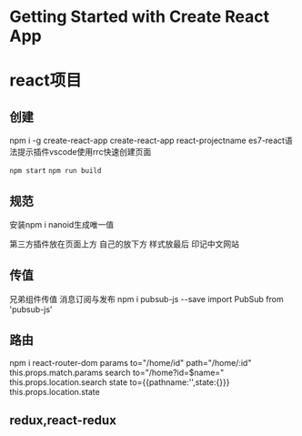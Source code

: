 # Getting Started with Create React App

# react项目
## 创建
npm i -g create-react-app
create-react-app react-projectname
es7-react语法提示插件vscode使用rrc快速创建页面

`npm start`
`npm run build`

## 规范
安装npm i nanoid生成唯一值

第三方插件放在页面上方
自己的放下方
样式放最后
印记中文网站

## 传值
兄弟组件传值
消息订阅与发布
npm i pubsub-js --save
import PubSub from 'pubsub-js'

## 路由
npm i react-router-dom
params to="/home/id" path="/home/:id" this.props.match.params
search to="/home?id=$name=" this.props.location.search
state
to={{pathname:'',state:{}}}
this.props.location.state

## redux,react-redux

